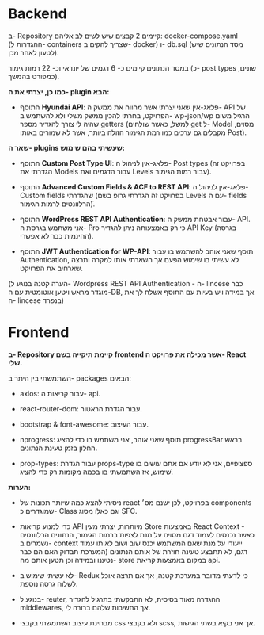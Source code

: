 # Backend

ב- Repository קיימים 2 קבצים שיש לשים לב אליהם: docker-compose.yaml (ההגדרות ל- containers שצריך להקים ב- docker) ו- db.sql (מסד הנתונים שיש לטעון לאחר מכן).

במסד הנתונים קיימים כ- 6 דגמים של יונדאי וכ- 22 רמות גימור (כ- post types שונים, כמפורט בהמשך).

  

**כמו כן, יצרתי את ה- plugin הבא:**

- התוסף **Hyundai API**: פלאג-אין שאני יצרתי אשר מהווה את ממשק ה- API של הפרויקט, בחרתי להכין ממשק משלי ולא להשתמש ב- wp-json/wp הרגיל משום שהיה לי צורך להגדיר מספר getters (למשל, כאשר שולחים get ל- Model מסוים, מקבלים גם ערכים כמו רמת הגימור הזולה ביותר, אשר לא שמורים באותו Post).

**שאר ה- plugins שעשיתי בהם שימוש:**

- התוסף **Custom Post Type UI**: פלאג-אין לניהול ה- Post types (בפרויקט זה הגדרתי את Models עבור הדגמים ואת Levels עבור רמות הגימור).  

- התוסף **Advanced Custom Fields & ACF to REST API**: פלאג-אין לניהול ה- Custom fields שהגדרתי (בפרויקט זה הגדרתי גרופ בשם Levels עם ה- fields הרלוונטים לרמות הגימור).ֿ

- התוסף **WordPress REST API Authentication**: עבור אבטחת ממשק ה- API. אני משתמש בגרסת ה- Pro כי רק באמצעותה ניתן להגדיר API Key (בגרסה החינמית כבר לא אפשרי).

- התוסף **JWT Authentication for WP-API**: תוסף שאני אוהב להשתמש בו עבור Authentication, לא עשיתי בו שימוש הפעם אך השארתי אותו למקרה ותרצה שארחיב את הפרויקט.

(הערה קטנה בנוגע ל- Wordpress REST API Authentication - ה- lincese כבר מוגדר מראש ויטען אוטומטית עם ה-DB, אך במידה ויש בעיות עם התוסף אשלח לך את ה- lincese בנפרד)

# Frontend

**ב- Repository קיימת תיקייה בשם frontend אשר מכילה את פרויקט ה- React שלי.**

השתמשתי בין היתר ב- packages הבאים:

- axios: עבור קריאות ה- api.

- react-router-dom: עבור הגדרת הראטור.

- bootstrap & font-awesome: עבור העיצוב.

- nprogress: תוסף שאני אוהב, אני משתמש בו כדי להציג progressBar בראש החלון בזמן טעינת הנתונים.

- prop-types: עבור הגדרת props-type ספציפיים, אני לא יודע אם אתם עושים בו שימוש, אז השתמשתי בו בכמה מקומות רק כדי להציג.ֿ

**הערות:**

- ניסיתי להציג כמה שיותר תכונות של react בפרויקט, לכן ישנם מס׳ components שמוגדרים כ- Class וגם כאלו מסוג SFC.

- כדי למנוע קריאות API מיותרות, יצרתי מעין Store באמצעות React Context - כאשר נכנסים לעמוד דגם מסוים על מנת לצפות ברמות הגימור, הנתונים הרלוונטים נשמרים ב- context ייעודי על מנת שאם המשתמש יכנס שוב ושוב לאותו עמוד דגם, לא תתבצע טעינה חוזרת של אותם הנתונים (המערכת תבדוק האם הם כבר נטענו ובמידה וכן תטען אותם מה- store במקום באמצעות קריאת api.

- לא עשיתי שימוש ב- Redux כי לדעתי מדובר במערכת קטנה, אך אם תרצה אוכל לשלוח גרסה נוספת.

- בנוגע ל- reuter, ההגדרה מאוד בסיסית, לא התבקשתי בתרגיל להגדיר middlewares, אך החשיבות שלהם ברורה לי.

- מבחינת עיצוב השתמשתי בקבצי css ולא בקבצי scss, אך אני בקיא בשתי הגישות.
